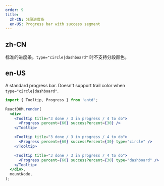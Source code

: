 ```yaml
---
order: 9
title:
  zh-CN: 分段进度条
  en-US: Progress bar with success segment
---
```


## zh-CN

标准的进度条。`type="circle|dashboard"` 时不支持分段颜色。

## en-US

A standard progress bar. Doesn't support trail color when `type="circle|dashboard"`.

```jsx
import { Tooltip, Progress } from 'antd';

ReactDOM.render(
  <div>
    <Tooltip title="3 done / 3 in progress / 4 to do">
      <Progress percent={60} successPercent={30} />
    </Tooltip>

    <Tooltip title="3 done / 3 in progress / 4 to do">
      <Progress percent={60} successPercent={30} type="circle" />
    </Tooltip>

    <Tooltip title="3 done / 3 in progress / 4 to do">
      <Progress percent={60} successPercent={30} type="dashboard" />
    </Tooltip>
  </div>,
  mountNode,
);
```
